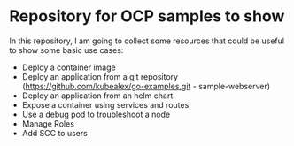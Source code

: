 # Repository for OCP samples to show

In this repository, I am going to collect some resources that could be useful to show some basic use cases:

- Deploy a container image
- Deploy an application from a git repository (https://github.com/kubealex/go-examples.git - sample-webserver)
- Deploy an application from an helm chart
- Expose a container using services and routes
- Use a debug pod to troubleshoot a node
- Manage Roles
- Add SCC to users
